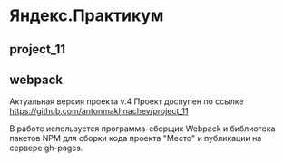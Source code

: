 # Яндекс.Практикум
## project_11
## webpack

Актуальная версия проекта v.4
Проект доспупен по ссылке <https://github.com/antonmakhnachev/project_11>

В работе используется программа-сборщик Webpack и библиотека пакетов NPM для сборки кода проекта "Место" и публикации на сервере gh-pages.
